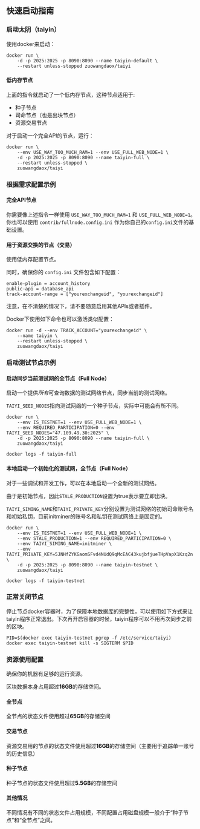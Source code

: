 快速启动指南
----------

### 启动太阴（taiyin）
使用docker来启动：
```
docker run \
    -d -p 2025:2025 -p 8090:8090 --name taiyin-default \
    --restart unless-stopped zuowangdaox/taiyi
```
#### 低内存节点
上面的指令就启动了一个低内存节点，这种节点适用于:
- 种子节点
- 司命节点（也是出块节点）
- 资源交易节点

对于启动一个完全API的节点，运行：

```
docker run \
    --env USE_WAY_TOO_MUCH_RAM=1 --env USE_FULL_WEB_NODE=1 \
    -d -p 2025:2025 -p 8090:8090 --name taiyin-full \
    --restart unless-stopped \
    zuowangdaox/taiyi
```
### 根据需求配置示例

#### 完全API节点
你需要像上述指令一样使用 `USE_WAY_TOO_MUCH_RAM=1` 和 `USE_FULL_WEB_NODE=1`。
你也可以使用 `contrib/fullnode.config.ini` 作为你自己的`config.ini`文件的基础设置。

#### 用于资源交换的节点（交易）
使用低内存配置节点。

同时，确保你的 `config.ini` 文件包含如下配置：
```
enable-plugin = account_history
public-api = database_api
track-account-range = ["yourexchangeid", "yourexchangeid"]
```
注意，在不清楚的情况下，请不要随意启用其他APIs或者插件。

Docker下使用如下命令也可以激活类似配置：


```
docker run -d --env TRACK_ACCOUNT="yourexchangeid" \
    --name taiyin \
    --restart unless-stopped \
    zuowangdaox/taiyi
```

### 启动测试节点示例

#### 启动同步当前测试网的全节点（Full Node）

启动一个提供*所有*可查询数据的测试网络节点，同步当前的测试网络。

`TAIYI_SEED_NODES`指向测试网络的一个种子节点，实际中可能会有所不同。

    docker run \
        --env IS_TESTNET=1 --env USE_FULL_WEB_NODE=1 \
        --env REQUIRED_PARTICIPATION=0 --env TAIYI_SEED_NODES="47.109.49.30:2025" \
        -d -p 2025:2025 -p 8090:8090 --name taiyin-full \
        zuowangdaox/taiyi

    docker logs -f taiyin-full

#### 本地启动一个初始化的测试网，全节点（Full Node）

对于一些调试和开发工作，可以在本地启动一个全新的测试网络。

由于是初始节点，因此`STALE_PRODUCTION`设置为true表示要立即出块。

`TAIYI_SIMING_NAME`和`TAIYI_PRIVATE_KEY`分别设置为测试网络的初始司命账号名和初始私钥，目前initminer的账号名和私钥在测试网络上是固定的。

    docker run \
        --env IS_TESTNET=1 --env USE_FULL_WEB_NODE=1 \
        --env STALE_PRODUCTION=1 --env REQUIRED_PARTICIPATION=0 \
        --env TAIYI_SIMING_NAME=initminer \
        --env TAIYI_PRIVATE_KEY=5JNHfZYKGaomSFvd4NUdQ9qMcEAC43kujbfjueTHpVapX1Kzq2n \
        -d -p 2025:2025 -p 8090:8090 --name taiyin-testnet \
        zuowangdaox/taiyi

    docker logs -f taiyin-testnet

### 正常关闭节点

停止节点docker容器时，为了保障本地数据库的完整性，可以使用如下方式来让taiyin程序正常退出。下次再开启容器的时候，taiyin程序可以不用再次同步之前的区块。

    PID=$(docker exec taiyin-testnet pgrep -f /etc/service/taiyi)
    docker exec taiyin-testnet kill -s SIGTERM $PID

### 资源使用配置

确保你的机器有足够的运行资源。

区块数据本身占用超过**16GB**的存储空间。

#### 全节点
全节点的状态文件使用超过**65GB**的存储空间

#### 交易节点
资源交易用的节点的状态文件使用超过**16GB**的存储空间（主要用于追踪单一账号的历史信息）

#### 种子节点
种子节点的状态文件使用超过**5.5GB**的存储空间

#### 其他情况
不同情况有不同的状态文件占用规模，不同配置占用磁盘规模一般介于“种子节点”和“全节点”之间。
